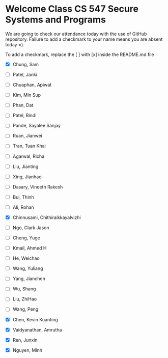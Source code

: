 # Welcome Class CS 547 Secure Systems and Programs

We are going to check our attendance today with the use of GitHub repository.
Failure to add a checkmark to your name means you are absent today =).

To add a checkmark, replace the [ ] with [x] inside the README.md file

- [x] Chung, Sam

- [ ] Patel, Janki
- [ ] Chuaphan, Apiwat
- [ ] Kim, Min Sup
- [ ] Phan, Dat
- [ ] Patel, Bindi
- [ ] Pande, Sayalee Sanjay
- [ ] Ruan, Jianwei
- [ ] Tran, Tuan Khai
- [ ] Agarwal, Richa
- [ ] Liu, Jianting
- [ ] Xing, Jianhao
- [ ] Dasary, Vineeth Rakesh
- [ ] Bui, Thinh
- [ ] Ali, Rohan
- [x] Chinnusami, Chithiraikkayalvizhi
- [ ] Ngo, Clark Jason
- [ ] Cheng, Yuge
- [ ] Kmail, Ahmed H
- [ ] He, Weichao
- [ ] Wang, Yuliang
- [ ] Yang, Jianchen
- [ ] Wu, Shang
- [ ] Liu, ZhiHao
- [ ] Wang, Peng
- [x] Chen, Kevin Kuanting
- [x] Vaidyanathan, Amrutha
- [x] Ren, Junxin
- [X] Nguyen, Minh
